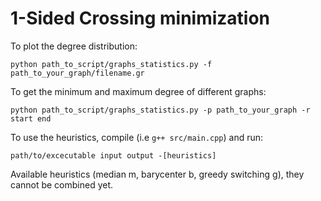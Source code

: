 # 1-Sided Crossing minimization

To plot the degree distribution:
```
python path_to_script/graphs_statistics.py -f path_to_your_graph/filename.gr
```

To get the minimum and maximum degree of different graphs:
```
python path_to_script/graphs_statistics.py -p path_to_your_graph -r start end
```
To use the heuristics, compile (i.e `g++ src/main.cpp`) and run:
```
path/to/excecutable input output -[heuristics]
```
Available heuristics (median m, barycenter b, greedy switching g), they cannot be combined yet.
